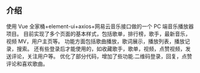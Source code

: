## 介绍

使用 Vue 全家桶+element-ui+axios+网易云音乐接口做的一个 PC 端音乐播放器项目。
目前实现了多个页面的基本样式，包括歌单，排行榜，歌手，最新音乐，视频 MV，用户主页等。
功能方面包括歌曲播放，歌词展示，播放列表，播放记录，搜索。
还有些登录后才能使用的，如收藏歌手，歌单，视频，点赞视频，发送评论，关注用户等。
优化了部分代码，增加了些功能.二维码登录，回复，点赞评论和喜欢歌曲。
